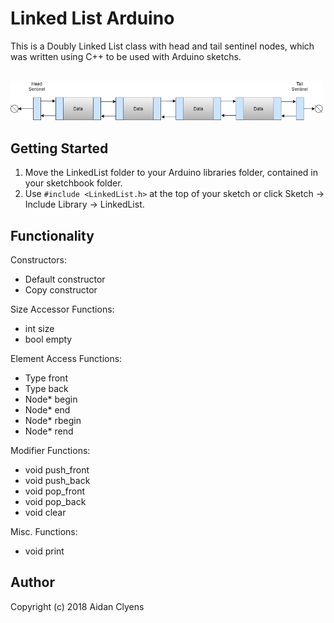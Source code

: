 # Linked List Arduino
This is a Doubly Linked List class with head and tail sentinel nodes, which was written using C++ to be used with Arduino sketchs.

<br />
<img src="./../docs/images/linked-list.png" width="500px" />
<br />

## Getting Started
1. Move the LinkedList folder to your Arduino libraries folder, contained in your sketchbook folder.
2. Use `#include <LinkedList.h>` at the top of your sketch or click Sketch -> Include Library -> LinkedList.

## Functionality
Constructors:
- Default constructor
- Copy constructor

Size Accessor Functions:
- int size
- bool empty

Element Access Functions:
- Type front
- Type back
- Node* begin
- Node* end
- Node* rbegin
- Node* rend

Modifier Functions:
- void push_front
- void push_back
- void pop_front
- void pop_back
- void clear

Misc. Functions:
- void print

## Author
Copyright (c) 2018 Aidan Clyens
